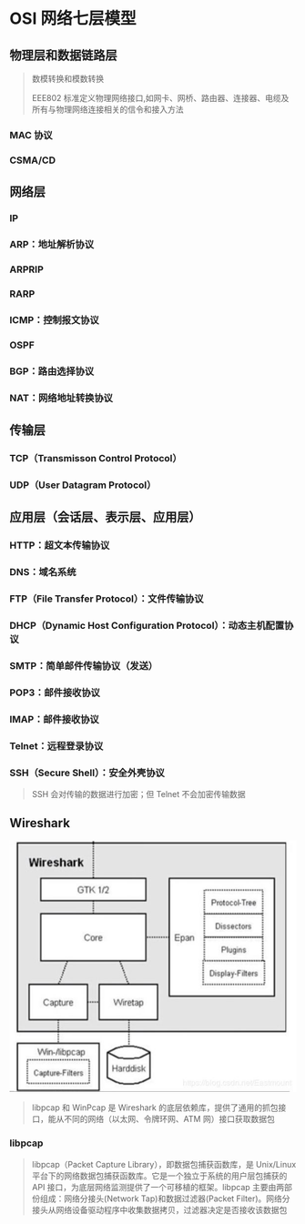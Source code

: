 # OSI 网络七层模型

## 物理层和数据链路层

> 数模转换和模数转换
>
> EEE802 标准定义物理网络接口,如网卡、网桥、路由器、连接器、电缆及所有与物理网络连接相关的信令和接入方法

### MAC 协议

### CSMA/CD

## 网络层

### IP

### ARP：地址解析协议

### ARPRIP

### RARP

### ICMP：控制报文协议

### OSPF

### BGP：路由选择协议

### NAT：网络地址转换协议

## 传输层

### TCP（Transmisson Control Protocol）

### UDP（User Datagram Protocol）

## 应用层（会话层、表示层、应用层）

### HTTP：超文本传输协议

### DNS：域名系统

### FTP（File Transfer Protocol）：文件传输协议

### DHCP（Dynamic Host Configuration Protocol）：动态主机配置协议

### SMTP：简单邮件传输协议（发送）

### POP3：邮件接收协议

### IMAP：邮件接收协议

### Telnet：远程登录协议

### SSH（Secure Shell）：安全外壳协议

> SSH 会对传输的数据进行加密；但 Telnet 不会加密传输数据

## Wireshark

![wireshark架构](./wireshark.jpeg)

> libpcap 和 WinPcap 是 Wireshark 的底层依赖库，提供了通用的抓包接口，能从不同的网络（以太网、令牌环网、ATM 网）接口获取数据包

### libpcap

> libpcap（Packet Capture Library），即数据包捕获函数库，是 Unix/Linux 平台下的网络数据包捕获函数库。它是一个独立于系统的用户层包捕获的 API 接口，为底层网络监测提供了一个可移植的框架。libpcap 主要由两部份组成：网络分接头(Network Tap)和数据过滤器(Packet Filter)。网络分接头从网络设备驱动程序中收集数据拷贝，过滤器决定是否接收该数据包
